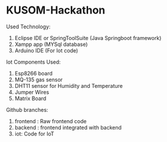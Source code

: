 # KUSOM-Hackathon
Used Technology:
1. Eclipse IDE or SpringToolSuite (Java Springboot framework)
2. Xampp app (MYSql database)
3. Arduino IDE (For Iot code)

Iot Components Used:
1. Esp8266 board
2. MQ-135 gas sensor
3. DHT11 sensor for Humidity and Temperature
4. Jumper Wires
5. Matrix Board

Github branches:
1. frontend : Raw frontend code
2. backend : frontend integrated with backend
3. iot: Code for IoT

